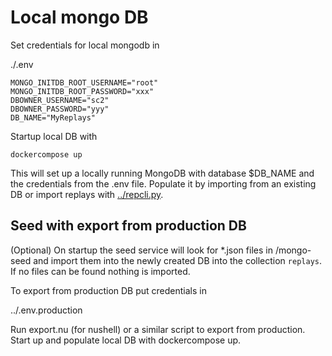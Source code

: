 # Local mongo DB

Set credentials for local mongodb in 

./.env

```env
MONGO_INITDB_ROOT_USERNAME="root"
MONGO_INITDB_ROOT_PASSWORD="xxx"
DBOWNER_USERNAME="sc2"
DBOWNER_PASSWORD="yyy"
DB_NAME="MyReplays"
```

Startup local DB with 

```seh
dockercompose up
```
This will set up a locally running MongoDB with database $DB_NAME and the credentials from the .env file. Populate it by importing from an existing DB or import replays with [../repcli.py](../repcli.py).

## Seed with export from production DB

(Optional) On startup the seed service will look for *.json files in /mongo-seed and import them into the newly created DB into the collection `replays`. If no files can be found nothing is imported.

To export from production DB put credentials in 

../.env.production

Run export.nu (for nushell) or a similar script to export from production. Start up and populate local DB with dockercompose up.